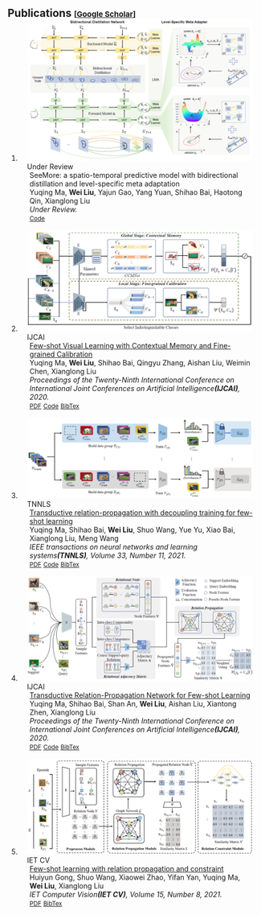 <h2 id="publications" style="margin: 2px 0px -15px;">Publications <temp style="font-size:15px;">[</temp><a href="https://scholar.google.com/citations?user=IKuBFE0AAAAJ" target="_blank" style="font-size:15px;">Google Scholar</a><temp style="font-size:15px;">]</temp></h2>

<div class="publications">
<ol class="bibliography">



<li>
<div class="pub-row">
  <div class="col-sm-3 abbr" style="position: relative;padding-right: 15px;padding-left: 15px;">
    <img src="./../assets/img/SeeMore.png" class="teaser img-fluid z-depth-1">
            <abbr class="badge">Under Review</abbr>
  </div>
  <div class="col-sm-9" style="position: relative;padding-right: 15px;padding-left: 20px;">
      <div class="title">SeeMore: a spatio-temporal predictive model with bidirectional distillation and level-specific meta adaptation</div>
      <div class="author">Yuqing Ma, <strong>Wei Liu</strong>, Yajun Gao, Yang Yuan, Shihao Bai, Haotong Qin, Xianglong Liu</div>
      <div class="periodical"><em>Under Review.</em>
      </div>
    <div class="links">
      <!-- <a href="" class="btn btn-sm z-depth-0" role="button" target="_blank" style="font-size:12px;">PDF</a> -->
      <a href="https://github.com/DIG-Beihang/SeeMore" class="btn btn-sm z-depth-0" role="button" target="_blank" style="font-size:12px;">Code</a>
      <!-- <a href="./../assets/bib_files/" class="btn btn-sm z-depth-0" role="button" target="_blank" style="font-size:12px;">BibTex</a> -->
    </div>
  </div>
</div>
</li>


<br>


<li>
<div class="pub-row">
  <div class="col-sm-3 abbr" style="position: relative;padding-right: 15px;padding-left: 15px;">
    <img src="./../assets/img/IPN.png" class="teaser img-fluid z-depth-1">
            <abbr class="badge">IJCAI</abbr>
  </div>
  <div class="col-sm-9" style="position: relative;padding-right: 15px;padding-left: 20px;">
      <div class="title"><a href="https://www.ijcai.org/proceedings/2020/0113.pdf">Few-shot Visual Learning with Contextual Memory and Fine-grained Calibration</a></div>
      <div class="author">Yuqing Ma, <strong>Wei Liu</strong>, Shihao Bai, Qingyu Zhang, Aishan Liu, Weimin Chen, Xianglong Liu</div>
      <div class="periodical"><em>Proceedings of the Twenty-Ninth International Conference on International Joint Conferences on Artificial Intelligence<strong>(IJCAI)</strong>, 2020.</em>
      </div>
    <div class="links">
      <a href="https://www.ijcai.org/proceedings/2020/0113.pdf" class="btn btn-sm z-depth-0" role="button" target="_blank" style="font-size:12px;">PDF</a>
      <a href="https://github.com/vickyFox/IPN" class="btn btn-sm z-depth-0" role="button" target="_blank" style="font-size:12px;">Code</a>
      <a href="./../assets/bib_files/IPN.bib" class="btn btn-sm z-depth-0" role="button" target="_blank" style="font-size:12px;">BibTex</a>
    </div>
  </div>
</div>
</li>


<br>


<li>
<div class="pub-row">
  <div class="col-sm-3 abbr" style="position: relative;padding-right: 15px;padding-left: 15px;">
    <img src="./../assets/img/TRPN-D.png" class="teaser img-fluid z-depth-1">
            <abbr class="badge">TNNLS</abbr>
  </div>
  <div class="col-sm-9" style="position: relative;padding-right: 15px;padding-left: 20px;">
      <div class="title"><a href="https://ieeexplore.ieee.org/abstract/document/9459451">Transductive relation-propagation with decoupling training for few-shot learning</a></div>
      <div class="author">Yuqing Ma, Shihao Bai, <strong>Wei Liu</strong>, Shuo Wang, Yue Yu, Xiao Bai, Xianglong Liu, Meng Wang</div>
      <div class="periodical"><em>IEEE transactions on neural networks and learning systems<strong>(TNNLS)</strong>, Volume 33, Number 11, 2021.</em>
      </div>
    <div class="links">
      <a href="./../assets/pdf_files/TRPN-D.pdf" class="btn btn-sm z-depth-0" role="button" target="_blank" style="font-size:12px;">PDF</a>
      <a href="https://github.com/vickyFox/TRPN" class="btn btn-sm z-depth-0" role="button" target="_blank" style="font-size:12px;">Code</a>
      <a href="./../assets/bib_files/TRPN-D.bib" class="btn btn-sm z-depth-0" role="button" target="_blank" style="font-size:12px;">BibTex</a> 
    </div>
  </div>
</div>
</li>


<br>


<li>
<div class="pub-row">
  <div class="col-sm-3 abbr" style="position: relative;padding-right: 15px;padding-left: 15px;">
    <img src="./../assets/img/TRPN.png" class="teaser img-fluid z-depth-1">
            <abbr class="badge">IJCAI</abbr>
  </div>
  <div class="col-sm-9" style="position: relative;padding-right: 15px;padding-left: 20px;">
      <div class="title"><a href="https://www.ijcai.org/proceedings/2020/0112.pdf">Transductive Relation-Propagation Network for Few-shot Learning</a></div>
      <div class="author">Yuqing Ma, Shihao Bai, Shan An, <strong>Wei Liu</strong>, Aishan Liu, Xiantong Zhen, Xianglong Liu</div>
      <div class="periodical"><em>Proceedings of the Twenty-Ninth International Conference on International Joint Conferences on Artificial Intelligence<strong>(IJCAI)</strong>, 2020.</em>
      </div>
    <div class="links">
      <a href="https://www.ijcai.org/proceedings/2020/0112.pdf" class="btn btn-sm z-depth-0" role="button" target="_blank" style="font-size:12px;">PDF</a>
      <a href="https://github.com/vickyFox/TRPN" class="btn btn-sm z-depth-0" role="button" target="_blank" style="font-size:12px;">Code</a>
      <a href="./../assets/bib_files/TRPN.bib" class="btn btn-sm z-depth-0" role="button" target="_blank" style="font-size:12px;">BibTex</a>
    </div>
  </div>
</div>
</li>


<br>


<li>
<div class="pub-row">
  <div class="col-sm-3 abbr" style="position: relative;padding-right: 15px;padding-left: 15px;">
    <img src="./../assets/img/CRPN.png" class="teaser img-fluid z-depth-1">
            <abbr class="badge">IET CV</abbr>
  </div>
  <div class="col-sm-9" style="position: relative;padding-right: 15px;padding-left: 20px;">
      <div class="title"><a href="https://ietresearch.onlinelibrary.wiley.com/doi/pdf/10.1049/cvi2.12074">Few-shot learning with relation propagation and constraint</a></div>
      <div class="author">Huiyun Gong, Shuo Wang, Xiaowei Zhao, Yifan Yan, Yuqing Ma, <strong>Wei Liu</strong>, Xianglong Liu</div>
      <div class="periodical"><em>IET Computer Vision<strong>(IET CV)</strong>, Volume 15, Number 8, 2021.</em>
      </div>
    <div class="links">
      <a href="https://ietresearch.onlinelibrary.wiley.com/doi/pdf/10.1049/cvi2.12074" class="btn btn-sm z-depth-0" role="button" target="_blank" style="font-size:12px;">PDF</a>
      <!-- <a href="" class="btn btn-sm z-depth-0" role="button" target="_blank" style="font-size:12px;">Code</a> -->
      <a href="./../assets/bib_files/CRPN.bib" class="btn btn-sm z-depth-0" role="button" target="_blank" style="font-size:12px;">BibTex</a>
    </div>
  </div>
</div>
</li>


</ol>
</div>